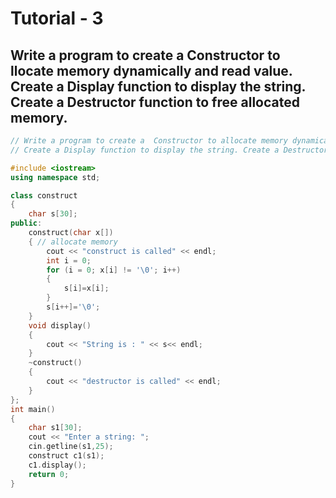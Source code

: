 # Tutorial - 3
##  Write a program to create a  Constructor to llocate memory dynamically and read value. Create a Display function to display the string. Create a Destructor function to free allocated memory.

```c++
// Write a program to create a  Constructor to allocate memory dynamically and read value.
// Create a Display function to display the string. Create a Destructor function to free allocated memory.

#include <iostream>
using namespace std;

class construct
{
    char s[30];
public:
    construct(char x[])
    { // allocate memory
        cout << "construct is called" << endl;
        int i = 0;
        for (i = 0; x[i] != '\0'; i++)
        {
            s[i]=x[i];
        }      
        s[i++]='\0';
    }
    void display()
    {
        cout << "String is : " << s<< endl;
    }
    ~construct()
    {
        cout << "destructor is called" << endl;
    }
};
int main()
{
    char s1[30];
    cout << "Enter a string: ";
    cin.getline(s1,25);
    construct c1(s1);
    c1.display();
    return 0;
}
```